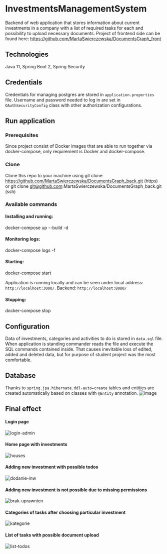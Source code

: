 # InvestmentsManagementSystem
Backend of web application that stores information about current investments in a company with a list of required tasks for each and possibility to upload necessary documents. Project of frontend side can be found here: https://github.com/MartaSwierczewska/DocumentsGraph_front

## Technologies
Java 11, Spring Boot 2, Spring Security

## Credentials
Credentials for managing postgres are stored in `application.properties` file. Username and password needed to log in are set in `OAuthSecurityConfig` class with other authorization configurations. 

## Run application 

### Prerequisites 
Since project consist of Docker images that are able to run together via docker-compose, only requirement is Docker and docker-compose.

### Clone
Clone this repo to your machine using git clone https://github.com/MartaSwierczewska/DocumentsGraph_back.git (https) or git clone git@github.com:MartaSwierczewska/DocumentsGraph_back.git (ssh)

### Available commands

#### Installing and running:
docker-compose up --build -d

#### Monitoring logs:
docker-compose logs -f

#### Starting:
docker-compose start

Application is running locally and can be seen under local address: `http://localhost:3000/`. Backend: `http://localhost:8080/` 

#### Stopping:
docker-compose stop 

## Configuration
Data of investments, categories and activities to do is stored in `data.sql` file. When application is standing commander reads the file and execute the SQL commands contained inside. That causes inevitable loss of edited, added and deleted data, but for purpose of student project was the most comfortable.  

## Database
Thanks to `spring.jpa.hibernate.ddl-auto=create` tables and entities are created automatically based on classes with `@Entity` annotation.
![image](https://user-images.githubusercontent.com/44815230/109699353-c2e18a00-7b90-11eb-9cf4-0ee42002bc32.png)

## Final effect
#### Login page
![login-admin](https://user-images.githubusercontent.com/44815230/109698743-04256a00-7b90-11eb-8be7-d63dd7200c85.png)
#### Home page with investments
![houses](https://user-images.githubusercontent.com/44815230/109698848-24552900-7b90-11eb-8c5d-a051f6940d25.png)
#### Adding new investment with possible todos 
![dodanie-inw](https://user-images.githubusercontent.com/44815230/109698932-39ca5300-7b90-11eb-80b1-bf65bc604dfb.png)
#### Adding new investment is not possible due to missing permissions
![brak-uprawnien](https://user-images.githubusercontent.com/44815230/109702758-f1f9fa80-7b94-11eb-9e45-319937989b7d.png)
#### Categories of tasks after choosing particular investment
![kategorie](https://user-images.githubusercontent.com/44815230/109702954-32597880-7b95-11eb-9f8a-a33523217b7b.png)
#### List of tasks with possible document upload
![list-todos](https://user-images.githubusercontent.com/44815230/109703054-51f0a100-7b95-11eb-9d74-7c1a469dd8b4.png)



